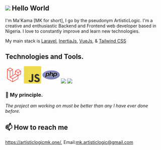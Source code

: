 ## ![](https://user-images.githubusercontent.com/18350557/176309783-0785949b-9127-417c-8b55-ab5a4333674e.gif) Hello World
I'm Ma'Kama [MK for short], I go by the pseudonym ArtisticLogic.
I'm a creative and enthusiastic Backend and Frontend web developer based in Nigeria. I love to constantly improve and learn new technologies.

My main stack is [Laravel](https://laravel.com), [InertiaJs](https://inertiajs.com), [VueJs](https://vuejs.org), & [Tailwind CSS](https://tailwindcss.com)

## Technologies and Tools.
<img width="55px" src="https://raw.githubusercontent.com/github/explore/80688e429a7d4ef2fca1e82350fe8e3517d3494d/topics/laravel/laravel.png" /> <img width="55px" src="https://raw.githubusercontent.com/github/explore/80688e429a7d4ef2fca1e82350fe8e3517d3494d/topics/javascript/javascript.png" /> <img width="55px" src="https://raw.githubusercontent.com/github/explore/80688e429a7d4ef2fca1e82350fe8e3517d3494d/topics/php/php.png" /> <img width="55px" src="https://raw.githubusercontent.com/github/explore/80688e429a7d4ef2fca1e82350fe8e3517d3494d/topics/vuejs/vuejs.png" /> <img width="55px" src="https://raw.githubusercontent.com/github/explore/80688e429a7d4ef2fca1e82350fe8e3517d3494d/topics/inertiajs/inertiajs.png" />

### 💎 My principle.
<i>The project am working on must be better than any I have ever done before.</i>


## 📫 How to reach me
https://artisticlogicmk.one/, Email:mk.artisticlogic@gmail.com

<!---
artisticLogicMK/artisticLogicMK is a ✨ special ✨ repository because its `README.md` (this file) appears on your GitHub profile.
You can click the Preview link to take a look at your changes.
--->
